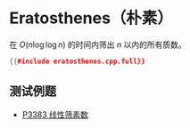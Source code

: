 # Eratosthenes（朴素）

在 $O(n \log \log n)$ 的时间内筛出 $n$ 以内的所有质数。

```cpp
{{#include eratosthenes.cpp.full}}
```

## 测试例题

- [P3383 线性筛素数](https://www.luogu.com.cn/problem/P3383)
